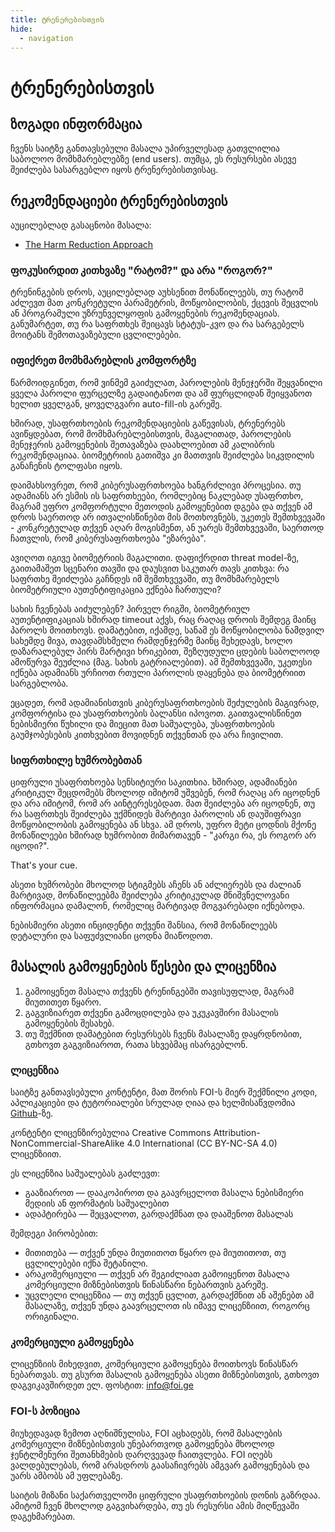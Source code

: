 ```yaml
---
title: ტრენერებისთვის
hide:
  - navigation
---
```

# ტრენერებისთვის

## ზოგადი ინფორმაცია

ჩვენს საიტზე განთავსებული მასალა უპირველესად გათვლილია საბოლოო მომხმარებლებზე (end users). 
თუმცა, ეს რესურსები ასევე შეიძლება სასარგებლო იყოს ტრენერებისთვისაც.

## რეკომენდაციები ტრენერებისთვის

აუცილებლად გასაცნობი მასალა:

- [The Harm Reduction Approach](https://www.securityeducationcompanion.org/articles#quick-start)

### ფოკუსირდით კითხვაზე "რატომ?" და არა "როგორ?"

ტრენინგების დროს, აუცილებლად აუხსენით მონაწილეებს, თუ რატომ აძლევთ მათ კონკრეტული პარამეტრის, 
მოწყობილობის, ქცევის შეცვლის ან პროგრამული უზრუნველყოფის გამოყენების რეკომენდაციას. 
განუმარტეთ, თუ რა საფრთხეს შეიცავს სტატუს-კვო და რა სარგებელს მოიტანს შემოთავაზებული ცვლილებები.

### იფიქრეთ მომხმარებლის კომფორტზე

წარმოიდგინეთ, რომ ვინმემ გაიძულათ, პაროლების მენეჯერში შეყვანილი ყველა პაროლი ფურცელზე 
გადაიტანოთ და ამ ფურცლიდან შეიყვანოთ ხელით ყველგან, ყოველგვარი auto-fill-ის გარეშე.

ხშირად, უსაფრთხოების რეკომენდაციების გაწევისას, ტრენერებს ავიწყდებათ, რომ მომხმარებლებისთვის, 
მაგალითად, პაროლების მენეჯერის გამოყენების შეთავაზება დაახლოებით ამ კალიბრის რეკომენდაციაა. 
ბიომეტრიის გათიშვა კი მათთვის შეიძლება სიკვდილის განაჩენის ტოლფასი იყოს.

დაიმახსოვრეთ, რომ კიბერუსაფრთხოება ხანგრძლივი პროცესია. თუ ადამიანს არ ესმის ის საფრთხეები, 
რომლებიც ნაკლებად უსაფრთხო, მაგრამ უფრო კომფორტული მეთოდის გამოყენებით დგება და თქვენ ამ 
დროს საერთოდ არ ითვალისწინებთ მის მოთხოვნებს, უკეთეს შემთხვევაში - კონკრეტულად თქვენ აღარ მოგისმენთ, 
ან უარეს შემთხვევაში, საერთოდ ჩათვლის, რომ კიბერუსაფრთხოება "ეზარება".

ავიღოთ იგივე ბიომეტრიის მაგალითი. დაფიქრდით threat model-ზე, გაითამაშეთ სცენარი თავში და 
დაუსვით საკუთარ თავს კითხვა: რა საფრთხე შეიძლება გაჩნდეს იმ შემთხვევაში, თუ 
მომხმარებელს ბიომეტრიული აუთენტიფიკაცია ექნება ჩართული?

სახის ჩვენებას აიძულებენ? პირველ რიგში, ბიომეტრიულ აუთენტიფიკაციას ხშირად timeout აქვს, რაც 
რაღაც დროის შემდეგ მაინც პაროლს მოითხოვს. დამატებით, იქამდე, სანამ ეს მოწყობილობა ნამდვილ 
სახემდე მივა, თავდამსხმელი რამდენჯერმე მაინც შეხედავს, ხოლო დაზარალებულ პირს მარტივი ხრიკებით, 
შეზღუდული ცდების საბოლოოდ ამოწურვა შეუძლია (მაგ. სახის გატრიალებით). ამ შემთხვევაში,
უკეთესი იქნება ადამიანს ურჩიოთ რთული პაროლის დაყენება და ბიომეტრიით სარგებლობა.

ეცადეთ, რომ ადამიანისთვის კიბერუსაფრთხოების შეძულების მაგივრად, კომფორტისა და უსაფრთხოების 
ბალანსი იპოვოთ. გაითვალისწინეთ ნებისმიერი წუხილი და მიეცით მათ საშუალება, უსაფრთხოების 
გაუმჯობესების კითხვებით მოვიდნენ თქვენთან და არა ჩივილით.

### სიფრთხილე ხუმრობებთან

ციფრული უსაფრთხოება სენსიტიური საკითხია. ხშირად, ადამიანები კრიტიკულ შეცდომებს მხოლოდ 
იმიტომ უშვებენ, რომ რაღაც არ იცოდნენ და არა იმიტომ, რომ არ აინტერესებდათ. მათ შეიძლება არ იცოდნენ, თუ რა საფრთხეს შეიძლება 
უქმნიდეს მარტივი პაროლის ან დაუშიფრავი მოწყობილობის გამოყენება ან სხვა. 
ამ დროს, უფრო მეტი ცოდნის მქონე მონაწილეები ხშირად ხუმრობით მიმართავენ - "კარგი რა, ეს როგორ არ იცოდი?".

That's your cue.

ასეთი ხუმრობები მხოლოდ სტიგმებს აჩენს ან აძლიერებს და ძალიან მარტივად, მონაწილეებმა
შეიძლება კრიტიკულად მნიშვნელოვანი ინფორმაცია დამალონ, რომელიც მარტივად მოგვარებადი იქნებოდა.

ნებისმიერი ასეთი ინციდენტი თქვენი შანსია, რომ მონაწილეებს დეტალური და საფუძვლიანი ცოდნა მიაწოდოთ.

## მასალის გამოყენების წესები და ლიცენზია

1. გამოიყენეთ მასალა თქვენს ტრენინგებში თავისუფლად, მაგრამ მიუთითეთ წყარო.
2. გაგვიზიარეთ თქვენი გამოცდილება და უკუკავშირი მასალის გამოყენების შესახებ.
3. თუ შექმნით დამატებით რესურსებს ჩვენს მასალაზე დაყრდნობით, გთხოვთ გაგვიზიაროთ, რათა სხვებმაც ისარგებლონ.

### ლიცენზია

საიტზე განთავსებული კონტენტი, მათ შორის FOI-ს მიერ შექმნილი კოდი, აპლიკაციები და 
ტუტორიალები სრულად ღიაა და ხელმისაწვდომია [Github](https://github.com/foige/security)-ზე.

კონტენტი ლიცენზირებულია Creative Commons Attribution-NonCommercial-ShareAlike 4.0 International (CC BY-NC-SA 4.0) ლიცენზიით.

ეს ლიცენზია საშუალებას გაძლევთ:

- გააზიაროთ — დააკოპიროთ და გაავრცელოთ მასალა ნებისმიერი მედიის ან ფორმატის საშუალებით
- ადაპტირება — შეცვალოთ, გარდაქმნათ და დააშენოთ მასალას

შემდეგი პირობებით:

- მითითება — თქვენ უნდა მიუთითოთ წყარო და მიუთითოთ, თუ ცვლილებები იქნა შეტანილი.
- არაკომერციული — თქვენ არ შეგიძლიათ გამოიყენოთ მასალა კომერციული მიზნებისთვის წინასწარი ნებართვის გარეშე.
- უცვლელი ლიცენზია — თუ თქვენ ცვლით, გარდაქმნით ან აშენებთ ამ მასალაზე, თქვენ უნდა გაავრცელოთ ის იმავე ლიცენზიით, როგორც ორიგინალი.

### კომერციული გამოყენება

ლიცენზიის მიხედვით, კომერციული გამოყენება მოითხოვს წინასწარ ნებართვას. თუ გსურთ მასალის 
გამოყენება ასეთი მიზნებისთვის, გთხოვთ დაგვიკავშირდეთ ელ. ფოსტით: [info@foi.ge](mailto:info@foi.ge)

### FOI-ს პოზიცია

მიუხედავად ზემოთ აღნიშნულისა, FOI აცხადებს, რომ მასალების კომერციული მიზნებისთვის უნებართვოდ
გამოყენება მხოლოდ ჯენტლმენური შეთანხმების დარღვევად ჩაითვლება. 
FOI იღებს ვალდებულებას, რომ არასდროს გაასაჩივრებს ამგვარ გამოყენებას და უარს ამბობს ამ უფლებაზე.


საიტის მიზანი საქართველოში ციფრული უსაფრთხოების დონის გაზრდაა. ამიტომ ჩვენ მხოლოდ გაგვიხარდება, თუ 
ეს რესურსი ამის მიღწევაში დაგეხმარებათ.